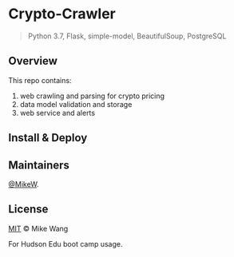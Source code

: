# Crypto-Crawler
> Python 3.7, Flask, simple-model, BeautifulSoup, PostgreSQL

## Overview

This repo contains:
1. web crawling and parsing for crypto pricing
2. data model validation and storage
3. web service and alerts

## Install & Deploy



## Maintainers
[@MikeW](https://github.com/stargrep).


## License
[MIT](LICENSE) © Mike Wang

For Hudson Edu boot camp usage.

